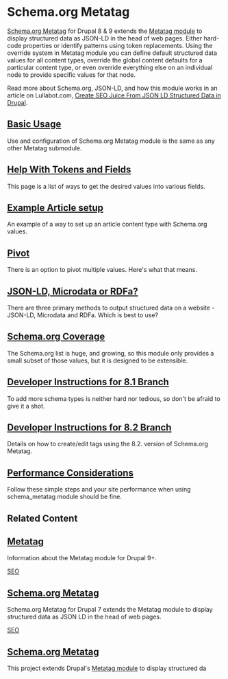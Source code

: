 # Schema.org Metatag

[Schema.org Metatag](https://www.drupal.org/project/schema_metatag) for Drupal 8 & 9 extends the [Metatag module](https://www.drupal.org/project/metatag) to display structured data as JSON-LD in the head of web pages. Either hard-code properties or identify patterns using token replacements. Using the override system in Metatag module you can define default structured data values for all content types, override the global content defaults for a particular content type, or even override everything else on an individual node to provide specific values for that node.

Read more about Schema.org, JSON-LD, and how this module works in an article on Lullabot.com, [Create SEO Juice From JSON LD Structured Data in Drupal](https://www.lullabot.com/articles/create-seo-juice-by-adding-json-ld-structured-data-to-drupal-8).

[Basic Usage](/docs/contributed-modules/schemaorg-metatag/basic-usage)
----------------------------------------------------------------------

Use and configuration of Schema.org Metatag module is the same as any other Metatag submodule.

[Help With Tokens and Fields](/docs/contributed-modules/schemaorg-metatag/help-with-tokens-and-fields)
------------------------------------------------------------------------------------------------------

This page is a list of ways to get the desired values into various fields.

[Example Article setup](/docs/contributed-modules/schemaorg-metatag/example-article-setup)
------------------------------------------------------------------------------------------

An example of a way to set up an article content type with Schema.org values.

[Pivot](/docs/contributed-modules/schemaorg-metatag/pivot)
----------------------------------------------------------

There is an option to pivot multiple values. Here's what that means.

[JSON-LD, Microdata or RDFa?](/docs/8/modules/schemaorg-metatag/json-ld-microdata-or-rdfa)
------------------------------------------------------------------------------------------

There are three primary methods to output structured data on a website - JSON-LD, Microdata and RDFa. Which is best to use?

[Schema.org Coverage](/docs/contributed-modules/schemaorg-metatag/schemaorg-coverage)
-------------------------------------------------------------------------------------

The Schema.org list is huge, and growing, so this module only provides a small subset of those values, but it is designed to be extensible.

[Developer Instructions for 8.1 Branch](/docs/contributed-modules/schemaorg-metatag/developer-instructions-for-81-branch)
-------------------------------------------------------------------------------------------------------------------------

To add more schema types is neither hard nor tedious, so don't be afraid to give it a shot.

[Developer Instructions for 8.2 Branch](/docs/contributed-modules/schemaorg-metatag/developer-instructions-for-82-branch)
-------------------------------------------------------------------------------------------------------------------------

Details on how to create/edit tags using the 8.2. version of Schema.org Metatag.

[Performance Considerations](/docs/8/modules/schemaorg-metatag/performance-considerations)
------------------------------------------------------------------------------------------

Follow these simple steps and your site performance when using schema\_metatag module should be fine.

Related Content
---------------

[Metatag](/docs/contributed-modules/metatag)
--------------------------------------------

Information about the Metatag module for Drupal 9+.

[SEO](/taxonomy/term/184422)

[Schema.org Metatag](/docs/7/modules/schemaorg-metatag)
-------------------------------------------------------

Schema.org Metatag for Drupal 7 extends the Metatag module to display structured data as JSON LD in the head of web pages.

[SEO](/taxonomy/term/184422)

[Schema.org Metatag](/project/schema_metatag)
---------------------------------------------

This project extends Drupal's [Metatag module](https://www.drupal.org/project/metatag) to display structured da